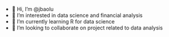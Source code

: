 - 👋 Hi, I’m @jbaolu
- 👀 I’m interested in data science and financial analysis
- 🌱 I’m currently learning R for data science
- 💞️ I’m looking to collaborate on project related to data analysis


<!---
jbaolu/jbaolu is a ✨ special ✨ repository because its `README.md` (this file) appears on your GitHub profile.
You can click the Preview link to take a look at your changes.
--->
